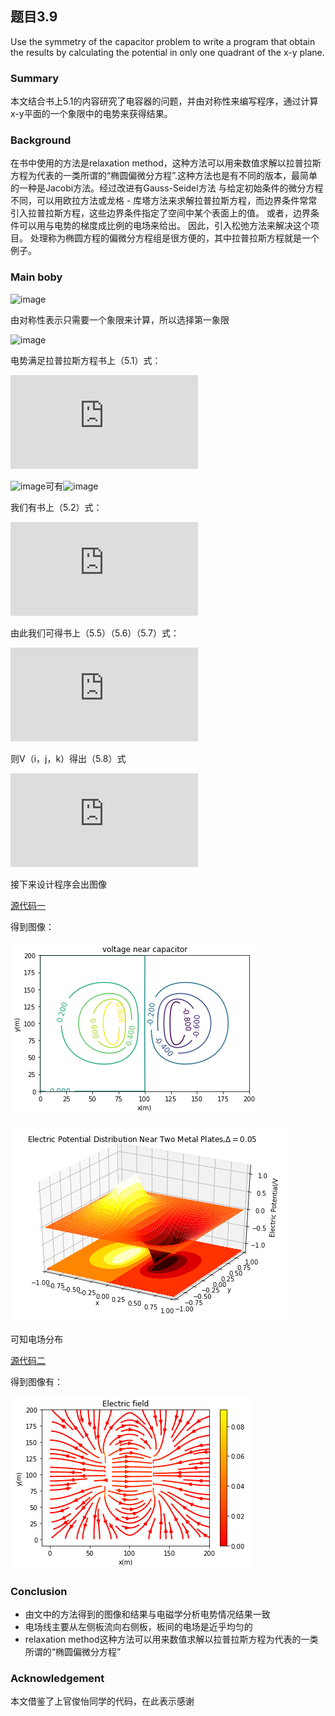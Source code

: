 ## 题目3.9

Use the symmetry of the capacitor problem to write a program that obtain the results by calculating the potential in only one quadrant of the x-y plane.

### Summary

本文结合书上5.1的内容研究了电容器的问题，并由对称性来编写程序，通过计算x-y平面的一个象限中的电势来获得结果。


### Background

在书中使用的方法是relaxation method，这种方法可以用来数值求解以拉普拉斯方程为代表的一类所谓的“椭圆偏微分方程”.这种方法也是有不同的版本，最简单的一种是Jacobi方法。经过改进有Gauss-Seidel方法
与给定初始条件的微分方程不同，可以用欧拉方法或龙格 - 库塔方法来求解拉普拉斯方程，而边界条件常常引入拉普拉斯方程，这些边界条件指定了空间中某个表面上的值。 或者，边界条件可以用与电势的梯度成比例的电场来给出。
因此，引入松弛方法来解决这个项目。 处理称为椭圆方程的偏微分方程组是很方便的，其中拉普拉斯方程就是一个例子。

### Main boby

![image](https://github.com/JunyiShangguan/computationalphysics_N2013301020076/blob/master/ex13/1.png)

由对称性表示只需要一个象限来计算，所以选择第一象限

![image](https://github.com/JunyiShangguan/computationalphysics_N2013301020076/blob/master/ex13/2.png)

电势满足拉普拉斯方程书上（5.1）式：

![](http://latex.codecogs.com/gif.latex?%5Cfrac%7B%5Cpartial%5E2%20V%7D%7B%5Cpartial%20x%5E2%7D&plus;%5Cfrac%7B%5Cpartial%5E2%20V%7D%7B%5Cpartial%20y%5E2%7D&plus;%5Cfrac%7B%5Cpartial%5E2%20V%7D%7B%5Cpartial%20z%5E2%7D%3D0) 

![image](https://camo.githubusercontent.com/f35958018ca64d59388081376393e3a8d1302abd/687474703a2f2f6c617465782e636f6465636f67732e636f6d2f6769662e6c617465783f782533446925354344656c746125323078253243792533446a25354344656c7461253230792532437a2533446b25354344656c74612532307a)可有![image](https://camo.githubusercontent.com/fb2cea965b88fa229cf6e2de1e1cc1f0be77e1e6/687474703a2f2f6c617465782e636f6465636f67732e636f6d2f6769662e6c617465783f56253238692532436a2532436b2532392535436571756976253230562532386925354344656c7461253230782532436a25354344656c7461253230792532436b25354344656c74612532307a253239)

我们有书上（5.2）式：

![](http://latex.codecogs.com/gif.latex?%5Cfrac%7B%5Cpartial%20V%7D%7B%5Cpartial%20x%7D%5Capprox%20%5Cfrac%7BV%28i&plus;1%2Cj%2Ck%29-V%28i%2Cj%2Ck%29%7D%7B%5CDelta%20x%7D)

由此我们可得书上（5.5）（5.6）（5.7）式：

![](http://latex.codecogs.com/gif.latex?%5Cbegin%7Balign*%7D%20%5Cfrac%7B%5Cpartial%5E2%20V%7D%7B%5Cpartial%20x%5E2%7D%20%26%5Capprox%20%5Cfrac%7B1%7D%7B%5CDelta%20x%7D%5B%5Cfrac%7B%5Cpartial%20V%7D%7B%5Cpartial%20x%7D%28i&plus;%5Cfrac%7B1%7D%7B2%7D%29-%5Cfrac%7B%5Cpartial%20V%7D%7B%5Cpartial%20x%7D%28i-%5Cfrac%7B1%7D%7B2%7D%29%5D%20%5C%5C%20%26%5Capprox%5Cfrac%7B1%7D%7B%5CDelta%20x%7D%5B%5Cfrac%7BV%28i&plus;1%2Cj%2Ck%29-V%28i%2Cj%2Ck%29%7D%7B%5CDelta%20x%7D-%5Cfrac%7BV%28i%2Cj%2Ck%29-V%28i-1%2Cj%2Ck%29%7D%7B%5CDelta%20x%7D%5D%20%5C%5C%20%26%5Capprox%20%5Cfrac%7BV%28i&plus;1%2Cj%2Ck%29&plus;V%28i-1%2Cj%2Ck%29-2V%28i%2Cj%2Ck%29%7D%7B%28%5CDelta%20x%29%5E2%7D%20%5Cend%7Balign*%7D) 

则V（i，j，k）得出（5.8）式

![](http://latex.codecogs.com/gif.latex?%5Cbegin%7Balign*%7D%20V%28i%2Cj%2Ck%29%20%3D%26%5Cfrac%7B1%7D%7B6%7D%5BV%28i&plus;1%2Cj%2Ck%29&plus;V%28i-1%2Cj%2Ck%29&plus;V%28i%2Cj&plus;1%2Ck%29%5C%5C%20%26&plus;V%28i%2Cj-1%2Ck%29&plus;V%28i%2Cj%2Ck&plus;1%29&plus;V%28i%2Cj%2Ck-1%29%5D%20%5Cend%7Balign*%7D)  

接下来设计程序会出图像

[源代码一](https://raw.githubusercontent.com/oliveryanjia/compuational_physics_N2015301020146/master/code%20of%205.1)

得到图像：

![image](https://github.com/oliveryanjia/compuational_physics_N2015301020146/blob/master/chapter5.1.png)

![image](https://github.com/oliveryanjia/compuational_physics_N2015301020146/blob/master/chapter5.1-01.png)

可知电场分布

[源代码二](https://raw.githubusercontent.com/oliveryanjia/compuational_physics_N2015301020146/master/code%20of%205.1%EF%BC%8802%EF%BC%89)

得到图像有：

![image](https://github.com/oliveryanjia/compuational_physics_N2015301020146/blob/master/chapter5.1-02.png)

### Conclusion

- 由文中的方法得到的图像和结果与电磁学分析电势情况结果一致
- 电场线主要从左侧板流向右侧板，板间的电场是近乎均匀的
- relaxation method这种方法可以用来数值求解以拉普拉斯方程为代表的一类所谓的“椭圆偏微分方程”

### Acknowledgement

本文借鉴了上官俊怡同学的代码，在此表示感谢